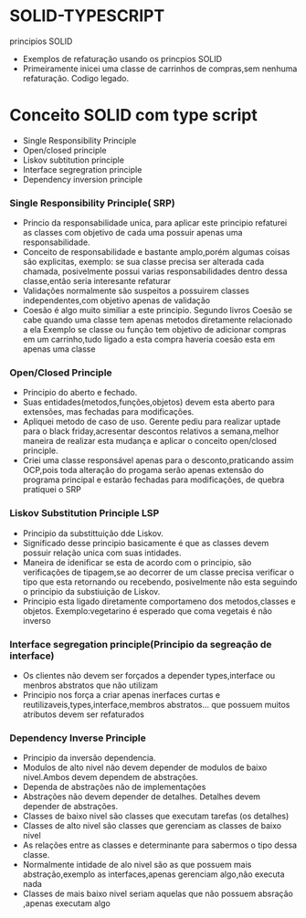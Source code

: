 # SOLID-TYPESCRIPT
principios SOLID
- Exemplos de refaturação usando os princpios SOLID
- Primeiramente inicei uma classe de carrinhos de compras,sem nenhuma refaturação. Codigo legado.
# Conceito SOLID com type script
- Single Responsibility Principle
- Open/closed principle
- Liskov subtitution principle
- Interface segregration principle
- Dependency inversion principle


### Single Responsibility Principle( SRP)
-  Princio da responsabilidade unica, para aplicar este principio refaturei as classes com objetivo de cada uma possuir apenas uma responsabilidade.
- Conceito de responsabilidade e bastante amplo,porém algumas coisas são explicitas, exemplo: se sua classe precisa ser alterada cada chamada,
posivelmente possui varias responsabilidades dentro dessa classe,então seria interesante refaturar
- Validações normalmente são suspeitos a possuirem classes independentes,com objetivo apenas de validação
- Coesão é algo muito similiar a este principio. Segundo livros Coesão se cabe quando uma classe tem apenas metodos diretamente relacionado a ela 
Exemplo se  classe ou função tem objetivo de  adicionar compras em um carrinho,tudo ligado a esta compra haveria coesão esta em apenas uma classe


### Open/Closed Principle
- Principio do aberto e fechado.
- Suas entidades(metodos,funções,objetos) devem esta aberto para extensões, mas fechadas para modificações.
- Apliquei metodo de caso de uso. Gerente pediu para realizar uptade para o black friday,acresentar descontos relativos a semana,melhor maneira de realizar
esta mudança e aplicar o conceito open/closed principle.
- Criei uma classe responsável apenas para o desconto,praticando assim OCP,pois toda alteração do progama serão apenas extensão  do programa principal e
estarão fechadas para modificações, de quebra pratiquei o SRP


### Liskov Substitution Principle LSP
- Principio da substittuição dde Liskov. 
- Significado desse principio basicamente é que as classes devem possuir relação unica com suas intidades.
- Maneira de idenificar se esta de acordo com o principio, são verificações de tipagem,se ao decorrer de um classe precisa verificar o tipo que esta retornando ou recebendo, posivelmente não esta seguindo o principio da substiuição de Liskov.  
- Principio esta ligado diretamente  comportameno dos metodos,classes e objetos. Exemplo:vegetarino é esperado que  coma vegetais é não inverso 

### Interface segregation principle(Principio da segreação de interface)
- Os clientes não devem ser forçados a depender types,interface ou menbros abstratos que não utilizam
- Principio nos força a criar apenas inerfaces curtas e reutilizaveis,types,interface,membros abstratos... que possuem muitos atributos devem ser refaturados 

### Dependency Inverse Principle
- Principio da inversão dependencia. 
- Modulos de alto nivel não devem depender de modulos de baixo nivel.Ambos devem dependem de abstrações.
- Dependa de abstrações não de implementações
- Abstrações não devem depender de detalhes. Detalhes devem depender de abstrações.
- Classes de baixo nivel são classes que executam tarefas (os detalhes)
- Classes de alto nivel são classes que gerenciam as classes de baixo nivel
- As relações entre as classes e determinante para sabermos o tipo dessa classe.
- Normalmente intidade de alo nivel são as que possuem mais abstração,exemplo as interfaces,apenas gerenciam algo,não executa nada
- Classes de mais baixo nivel seriam aquelas que não possuem absração ,apenas executam algo
 

